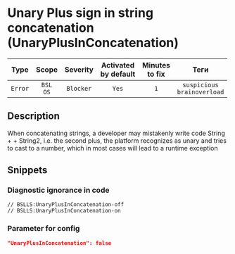 # Unary Plus sign in string concatenation (UnaryPlusInConcatenation)

|  Type   |        Scope        | Severity  | Activated<br>by default | Minutes<br>to fix |                 Теги                  |
|:-------:|:-------------------:|:---------:|:-----------------------------:|:-----------------------:|:-------------------------------------:|
| `Error` | `BSL`<br>`OS` | `Blocker` |             `Yes`             |           `1`           | `suspicious`<br>`brainoverload` |

<!-- Блоки выше заполняются автоматически, не трогать -->
## Description

When concatenating strings, a developer may mistakenly write code String + + String2, i.e. the second plus, the platform recognizes as unary and tries to cast to a number, which in most cases will lead to a runtime exception

## Snippets

<!-- Блоки ниже заполняются автоматически, не трогать -->
### Diagnostic ignorance in code

```bsl
// BSLLS:UnaryPlusInConcatenation-off
// BSLLS:UnaryPlusInConcatenation-on
```

### Parameter for config

```json
"UnaryPlusInConcatenation": false
```
